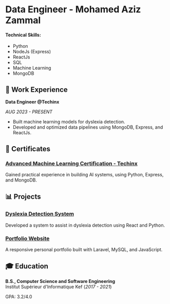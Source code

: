 # Data Engineer - Mohamed Aziz Zammal

#### Technical Skills:
- Python
- NodeJs (Express)
- ReactJs
- SQL
- Machine Learning
- MongoDB

## 💼 Work Experience
**Data Engineer @Techinx**

_AUG 2023 - PRESENT_
- Built machine learning models for dyslexia detection.
- Developed and optimized data pipelines using MongoDB, Express, and ReactJs.

## 📜 Certificates
### [Advanced Machine Learning Certification - Techinx](https://example.com)
Gained practical experience in building AI systems, using Python, Express, and MongoDB.

## 📊 Projects
### [Dyslexia Detection System](https://example.com)
Developed a system to assist in dyslexia detection using React and Python.

### [Portfolio Website](https://github.com/username/portfolio)
A responsive personal portfolio built with Laravel, MySQL, and JavaScript.

## 🎓 Education
**B.S., Computer Science and Software Engineering**  
Institut Supérieur d'Informatique Kef (_2017 - 2021_)

GPA: 3.2/4.0
